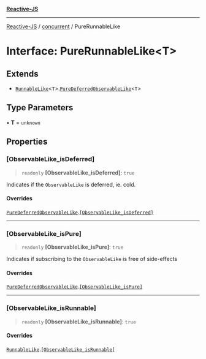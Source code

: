 [**Reactive-JS**](../../README.md)

***

[Reactive-JS](../../README.md) / [concurrent](../README.md) / PureRunnableLike

# Interface: PureRunnableLike\<T\>

## Extends

- [`RunnableLike`](RunnableLike.md)\<`T`\>.[`PureDeferredObservableLike`](PureDeferredObservableLike.md)\<`T`\>

## Type Parameters

• **T** = `unknown`

## Properties

### \[ObservableLike\_isDeferred\]

> `readonly` **\[ObservableLike\_isDeferred\]**: `true`

Indicates if the `ObservableLike` is deferred, ie. cold.

#### Overrides

[`PureDeferredObservableLike`](PureDeferredObservableLike.md).[`[ObservableLike_isDeferred]`](PureDeferredObservableLike.md#observablelike_isdeferred)

***

### \[ObservableLike\_isPure\]

> `readonly` **\[ObservableLike\_isPure\]**: `true`

Indicates if subscribing to the `ObservableLike` is free of side-effects

#### Overrides

[`PureDeferredObservableLike`](PureDeferredObservableLike.md).[`[ObservableLike_isPure]`](PureDeferredObservableLike.md#observablelike_ispure)

***

### \[ObservableLike\_isRunnable\]

> `readonly` **\[ObservableLike\_isRunnable\]**: `true`

#### Overrides

[`RunnableLike`](RunnableLike.md).[`[ObservableLike_isRunnable]`](RunnableLike.md#observablelike_isrunnable)
